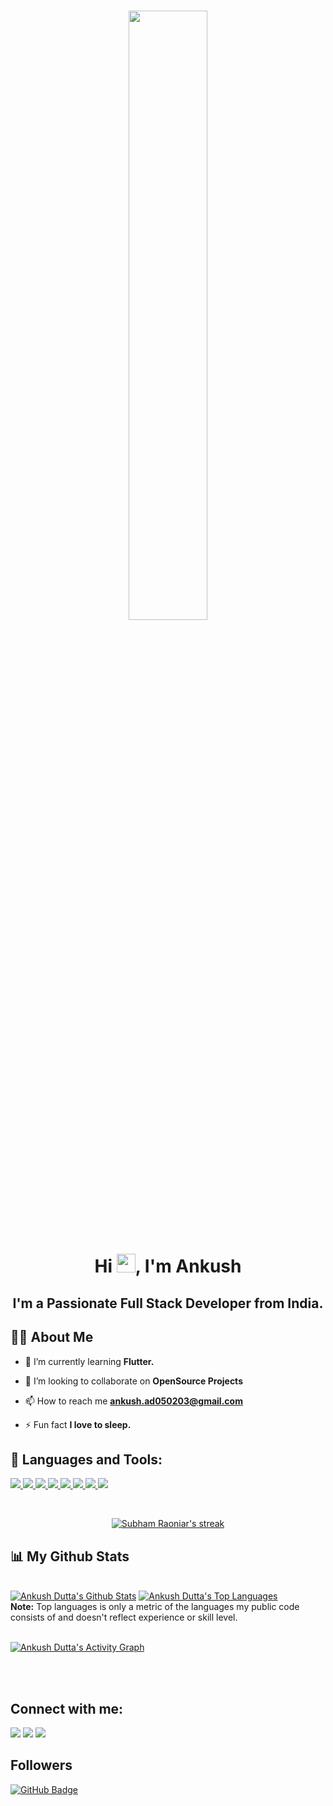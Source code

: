 <h1 align="center"> <a href="#"><img width="50%" height="auto" src="https://assets.rbl.ms/25591710/origin.jpg" height="175px"/></a></h1>

<h1 align="center">Hi <img src="https://raw.githubusercontent.com/MartinHeinz/MartinHeinz/master/wave.gif" width="30px">, I'm Ankush</h1>
<h2 align="center">I'm a Passionate Full Stack Developer from India.</h2>


## 🙋‍♂️ About Me


- 🌱 I’m currently learning **Flutter.**

- 👯 I’m looking to collaborate on **OpenSource Projects**

- 📫 How to reach me **ankush.ad050203@gmail.com**

- ⚡ Fun fact **I love to sleep.**


## 🚀 Languages and Tools:

<p align="left"> 
    <a href="https://reactjs.org/" target="_blank"> <img src="https://img.icons8.com/color/48/000000/react-native.png"/> </a>
    <a href="https://www.cprogramming.com/" target="_blank"> <img src="https://img.icons8.com/color/48/000000/c-programming.png"/> </a> 
    <a href="https://www.python.org/" target="_blank"> <img src="https://img.icons8.com/fluency/48/000000/python.png"/> </a> 
    <a href="https://flutter.dev/" target="_blank"> <img src="https://img.icons8.com/color/48/000000/flutter.png"/> </a> 
    <a href="https://dart.dev/" target="_blank"> <img src="https://img.icons8.com/color/48/000000/dart.png"/> </a> 
    <a href="https://www.tensorflow.org/" target="_blank"> <img src="https://img.icons8.com/color/48/000000/tensorflow.png"/> </a> 
    <a href="https://www.mysql.com/" target="_blank"> <img src="https://img.icons8.com/fluent/50/000000/mysql-logo.png"/> </a>
    <a href="https://aws.amazon.com/certification/" target="_blank"> <img src="https://img.icons8.com/color/48/000000/amazon-web-services.png"/> </a> 
    
</p>

<!-- [![React Badge](https://img.shields.io/badge/-React-61DBFB?style=for-the-badge&labelColor=black&logo=react&logoColor=61DBFB)](#)  [![Javascript Badge](https://img.shields.io/badge/-Javascript-F0DB4F?style=for-the-badge&labelColor=black&logo=javascript&logoColor=F0DB4F)](#) [![Typescript Badge](https://img.shields.io/badge/-Typescript-007acc?style=for-the-badge&labelColor=black&logo=typescript&logoColor=007acc)](#) [![Nodejs Badge](https://img.shields.io/badge/-Nodejs-3C873A?style=for-the-badge&labelColor=black&logo=node.js&logoColor=3C873A)](#) [![GraphQL Badge](https://img.shields.io/badge/-GraphQl-e535ab?style=for-the-badge&labelColor=black&logo=node.js&logoColor=e535ab)](#) -->
<br/>

<p align="center">
    <a href="https://github.com/Ankush523/github-readme-streak-stats">
        <img title="🔥 Get streak stats for your profile at git.io/streak-stats" alt="Subham Raoniar's streak" src="https://github-readme-streak-stats.herokuapp.com/?user=Ankush523&theme=black-ice&hide_border=true&stroke=0000&background=060A0CD0"/>
    </a>
</p>

## 📊 My Github Stats

  <br/>
    <a href="https://github.com/Ankush523/github-readme-stats"><img alt="Ankush Dutta's Github Stats" src="https://github-readme-stats.vercel.app/api?username=Ankush523&show_icons=true&count_private=true&theme=react&hide_border=true&bg_color=0D1117" /></a>
  <a href="https://github.com/Ankush523/github-readme-stats"><img alt="Ankush Dutta's Top Languages" src="https://github-readme-stats.vercel.app/api/top-langs/?username=Ankush523&langs_count=8&count_private=true&layout=compact&theme=react&hide_border=true&bg_color=0D1117" /></a>
  <br/>
  <b>Note:</b> Top languages is only a metric of the languages my public code consists of and doesn't reflect experience or skill level.


<br/>
<br/>

<a href="https://github.com/Ankush523/github-readme-activity-graph"><img alt="Ankush Dutta's Activity Graph" src="https://activity-graph.herokuapp.com/graph?username=Ankush523&bg_color=0D1117&color=5BCDEC&line=5BCDEC&point=FFFFFF&hide_border=true" /></a>

<br/>
<br/>

## Connect with me:
<p align="left">

<a href = "https://www.linkedin.com/in/ankush-dutta-920b5b202/"><img src="https://img.icons8.com/fluent/48/000000/linkedin.png"/></a>
<a href = "https://twitter.com/AnkushD21079583"><img src="https://img.icons8.com/fluent/48/000000/twitter.png"/></a>
<a href = "https://www.instagram.com/cubed_ankush/"><img src="https://img.icons8.com/fluent/48/000000/instagram-new.png"/></a>

</p>

## Followers
<a href="https://github.com/Ankush523?tab=followers"><img src="https://img.shields.io/github/followers/Ankush523?label=Followers&style=social" alt="GitHub Badge"></a>
